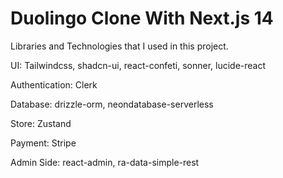 # Duolingo Clone With Next.js 14

Libraries and Technologies that I used in this project.

UI: Tailwindcss, shadcn-ui, react-confeti, sonner, lucide-react

Authentication: Clerk

Database: drizzle-orm, neondatabase-serverless

Store: Zustand

Payment: Stripe

Admin Side: react-admin, ra-data-simple-rest